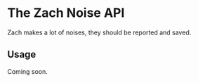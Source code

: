 # The Zach Noise API

Zach makes a lot of noises, they should be reported and saved.

## Usage

Coming soon.
